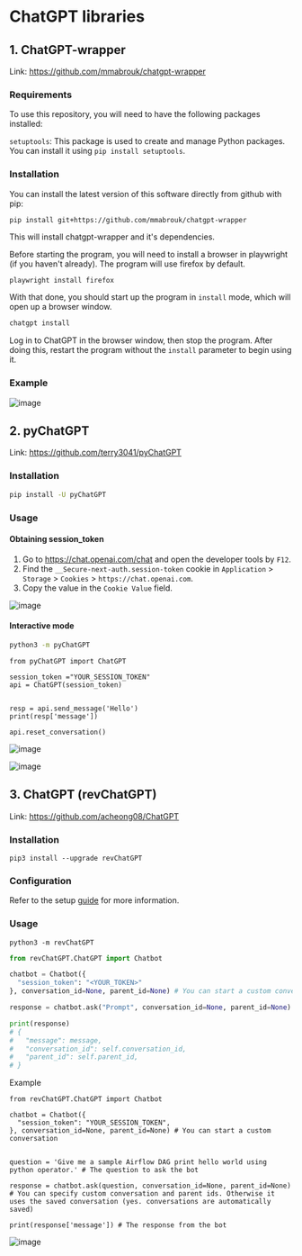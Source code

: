 # ChatGPT libraries

## 1. ChatGPT-wrapper

Link: https://github.com/mmabrouk/chatgpt-wrapper

### Requirements

To use this repository, you will need to have the following packages installed:

`setuptools`: This package is used to create and manage Python packages.
You can install it using `pip install setuptools`.

### Installation

You can install the latest version of this software directly from github with pip:

```bash
pip install git+https://github.com/mmabrouk/chatgpt-wrapper
```

This will install chatgpt-wrapper and it's dependencies.

Before starting the program, you will need to install a browser in playwright (if you haven't already).  The program will use firefox by default.

```
playwright install firefox
```

With that done, you should start up the program in `install` mode, which will open up a browser window.

```bash
chatgpt install
```

Log in to ChatGPT in the browser window, then stop the program.  After doing this, restart the program without the `install` parameter to begin using it.

### Example
![image](https://user-images.githubusercontent.com/28991527/211235794-28b4f850-1c6b-4f7d-b503-f2e32ab3649b.png)



## 2. pyChatGPT

Link: https://github.com/terry3041/pyChatGPT

### Installation

```bash
pip install -U pyChatGPT
```

### Usage

#### Obtaining session_token

1. Go to https://chat.openai.com/chat and open the developer tools by `F12`.
2. Find the `__Secure-next-auth.session-token` cookie in `Application` > `Storage` > `Cookies` > `https://chat.openai.com`.
3. Copy the value in the `Cookie Value` field.

![image](https://user-images.githubusercontent.com/19218518/206170122-61fbe94f-4b0c-4782-a344-e26ac0d4e2a7.png)

#### Interactive mode

```bash
python3 -m pyChatGPT
```

```
from pyChatGPT import ChatGPT

session_token ="YOUR_SESSION_TOKEN"
api = ChatGPT(session_token)


resp = api.send_message('Hello')
print(resp['message'])

api.reset_conversation()
```
![image](https://user-images.githubusercontent.com/28991527/211236235-2be9425b-69a6-42a3-b747-f8889bb68a02.png)

![image](https://user-images.githubusercontent.com/28991527/211236259-ae212c8e-c890-4e2e-b4e7-d8b34e0334e1.png)


## 3. ChatGPT (revChatGPT)

Link: https://github.com/acheong08/ChatGPT


### Installation

`pip3 install --upgrade revChatGPT`

### Configuration

Refer to the setup [guide](https://github.com/acheong08/ChatGPT/wiki/Setup) for more information.

### Usage

`python3 -m revChatGPT`

```python
from revChatGPT.ChatGPT import Chatbot

chatbot = Chatbot({
  "session_token": "<YOUR_TOKEN>"
}, conversation_id=None, parent_id=None) # You can start a custom conversation

response = chatbot.ask("Prompt", conversation_id=None, parent_id=None) # You can specify custom conversation and parent ids. Otherwise it uses the saved conversation (yes. conversations are automatically saved)

print(response)
# {
#   "message": message,
#   "conversation_id": self.conversation_id,
#   "parent_id": self.parent_id,
# }
```


Example

```
from revChatGPT.ChatGPT import Chatbot

chatbot = Chatbot({
  "session_token": "YOUR_SESSION_TOKEN",
}, conversation_id=None, parent_id=None) # You can start a custom conversation


question = 'Give me a sample Airflow DAG print hello world using python operator.' # The question to ask the bot

response = chatbot.ask(question, conversation_id=None, parent_id=None) # You can specify custom conversation and parent ids. Otherwise it uses the saved conversation (yes. conversations are automatically saved)

print(response['message']) # The response from the bot
```

![image](https://user-images.githubusercontent.com/28991527/211236623-22f82a2c-49eb-4036-b6d0-7eb6c885438c.png)
